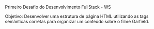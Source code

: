 Primeiro Desafio do Desenvolvimento FullStack - WS

Objetivo: Desenvolver uma estrutura de página HTML utilizando as tags semânticas corretas para organizar um conteúdo sobre o filme Garfield.
